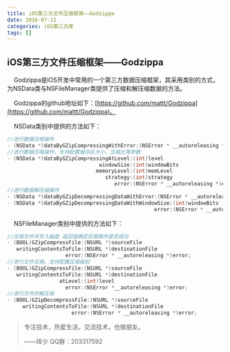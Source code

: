 ```yaml
---
title: iOS第三方文件压缩框架——Godzippa
date: 2016-07-11
categories: iOS第三方库
tags: []
---
```

## iOS第三方文件压缩框架——Godzippa

    Godzippa是iOS开发中常用的一个第三方数据压缩框架，其采用类别的方式，为NSData类与NSFileManager类提供了压缩和解压缩数据的方法。

    Godzippa的github地址如下：[https://github.com/mattt/Godzippa](https://github.com/mattt/Godzippa)。

    NSData类别中提供的方法如下：

```objectivec
//进行数据压缩操作
- (NSData *)dataByGZipCompressingWithError:(NSError * __autoreleasing *)error;
//进行数据压缩操作，支持配置缓存区大小，压缩比等参数
- (NSData *)dataByGZipCompressingAtLevel:(int)level
                              windowSize:(int)windowBits
                             memoryLevel:(int)memLevel
                                strategy:(int)strategy
                                   error:(NSError * __autoreleasing *)error;
//进行数据解压缩操作
- (NSData *)dataByGZipDecompressingDataWithError:(NSError * __autoreleasing *)error;
- (NSData *)dataByGZipDecompressingDataWithWindowSize:(int)windowBits
                                                error:(NSError * __autoreleasing *)error;
```

    NSFileManager类别中提供的方法如下：

```objectivec
//压缩文件并写入磁盘 返回值确定压缩操作是否成功
- (BOOL)GZipCompressFile:(NSURL *)sourceFile
   writingContentsToFile:(NSURL *)destinationFile
                   error:(NSError * __autoreleasing *)error;
//进行文件压缩，支持配置压缩级别
- (BOOL)GZipCompressFile:(NSURL *)sourceFile
   writingContentsToFile:(NSURL *)destinationFile
                 atLevel:(int)level
                   error:(NSError *__autoreleasing *)error;
//进行文件的解压缩
- (BOOL)GZipDecompressFile:(NSURL *)sourceFile
     writingContentsToFile:(NSURL *)destinationFile
                     error:(NSError * __autoreleasing *)error;
```

> 专注技术，热爱生活，交流技术，也做朋友。
> 
> ——珲少 QQ群：203317592
